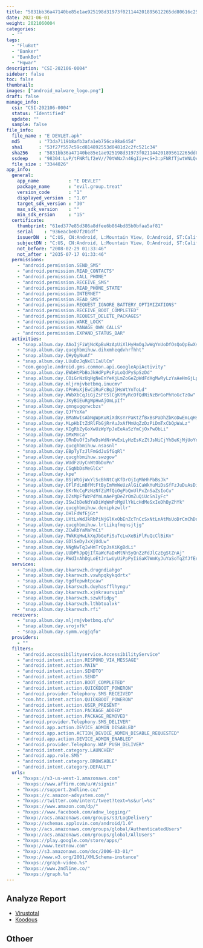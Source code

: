 ```yaml
---
title: "5831bb36a47140be85e1ae925198d31973f021144201895612265dd80616c257"
date: 2021-06-01
weight: 2021060004
categories:
  - ""
tags:
  - "FluBot"
  - "Banker"
  - "BankBot"
  - "Hqwar"
description: "CSI-202106-0004"
sidebar: false
toc: false
thumbnail: 
images: ["android_malware_logo.png"]
draft: false
manage_info:
  csi: "CSI-202106-0004"
  status: "Identified"
  update: ""
  sample: false
file_info:
  file_name : "E DEVLET.apk"
  md5       : "73da7119b8afb3afa1eb756ca98a645d"
  sha1	    : "53f27f557c59cd814892553d0481d2c2fc521c34"
  sha256    : "5831bb36a47140be85e1ae925198d31973f021144201895612265dd80616c257"
  ssdeep    : "98304:LvP/tFNRfLf2eV//70tWNx7n46gIiy+cS+3:pFNRfTjwtWNLQcS+3"
  file_size : "3344026"
app_info:
  general:
    app_name           : "E DEVLET"
    package_name       : "evil.group.treat"
    version_code       : "1"
    displayed_version  : "1.0"
    target_sdk_version : "30"
    max_sdk_version    : ""
    min_sdk_ersion     : "15"
  certificate:
    thumbprint: "61ed377e85d386a8dfee6b864bd85b0bfaa5af81"
    serial    : "936eacbe07f201df"
    issuerDN  : "C:US, CN:Android, L:Mountain View, O:Android, ST:California, OU:Android, email:android@android.com"
    subjectDN : "C:US, CN:Android, L:Mountain View, O:Android, ST:California, OU:Android, email:android@android.com"
    not_before: "2008-02-29 01:33:46"
    not_after : "2035-07-17 01:33:46"
  permissions:
    - "android.permission.SEND_SMS"
    - "android.permission.READ_CONTACTS"
    - "android.permission.CALL_PHONE"
    - "android.permission.RECEIVE_SMS"
    - "android.permission.READ_PHONE_STATE"
    - "android.permission.INTERNET"
    - "android.permission.READ_SMS"
    - "android.permission.REQUEST_IGNORE_BATTERY_OPTIMIZATIONS"
    - "android.permission.RECEIVE_BOOT_COMPLETED"
    - "android.permission.REQUEST_DELETE_PACKAGES"
    - "android.permission.WAKE_LOCK"
    - "android.permission.MANAGE_OWN_CALLS"
    - "android.permission.EXPAND_STATUS_BAR"
  activities:
    - "snap.album.day.AAoIjFiWjNcKpBuHzApUiXlHyHmOgJwWgYnUoDfOsQoQpEwXsNo"
    - "snap.album.day.qucghbmihuw.dihxmheqdvhrfhht"
    - "snap.album.day.QHyQyNuAf"
    - "snap.album.day.LUuDzJqNxElIaUlCm"
    - "com.google.android.gms.common.api.GoogleApiActivity"
    - "snap.album.day.EWbHtPbBoJkHdPpPsFpLoQdPySpSzDd"
    - "snap.album.day.COiGrNzUqHgNeEnYeKjLmZoGeZpWdFdXgMwRyLzYaAeHmGjLp"
    - "snap.album.day.mljrmjvbetbmq.inucmv"
    - "snap.album.day.OPnHuXjEwCiRuFcBqJjHsWtYnToLd"
    - "snap.album.day.WWbXbCqJiGjZsFtSlCgKtMyRcOfQdNiNzBrGoPhRoGcTzOw"
    - "snap.album.day.JKyBiEuRgWpHwAjOmLpIf"
    - "snap.album.day.qmngugqrwcbzs"
    - "snap.album.day.QJfYoXa"
    - "snap.album.day.BMaNwIsAbNgWpKuRiXdKsYrPaKtZfBxBsPaDhZbKoDwEmLqHsEuDoRq"
    - "snap.album.day.MLpHbItZdRlFbGjRrAuJxAfMmUqZzDzPiDmTxCbQpWaLz"
    - "snap.album.day.KIgRbZyGoXwUzWpYpJeEeAaSzYmCjOxPwObLi"
    - "snap.album.day.DMxMnCa"
    - "snap.album.day.ORnDuOfIsReDsWdNrWwExLyHzEsKzZtJsNiCjYhBeKjMjUoYn"
    - "snap.album.day.qucghbmihuw.nsasnl"
    - "snap.album.day.EBpTyTzJlFmGdJuSfGqRl"
    - "snap.album.day.qucghbmihuw.swzgow"
    - "snap.album.day.WUdFzUyCnWtObDoPn"
    - "snap.album.day.CSqNbDsMeGlCx"
    - "snap.album.day.kpe"
    - "snap.album.day.BSjWtGjWxYlScBhNtCqKfDrOjIqMhHhPbBsJk"
    - "snap.album.day.OFlFdLmBfMtFtByImMmWeUzAlGiCaWkYuMiDsSfFzJuDuAsDiQmXsSt"
    - "snap.album.day.EKrNcCgPzNzNfZiMfQiOgPbQnUlPxZnSaZsIoCu"
    - "snap.album.day.DZsMpFfWzPdYmLmAePgDeZrOmZuQiUcSnIyFc"
    - "snap.album.day.ISwJbDeNdYaDiWqWmPoMgUlYkLcHdMeSxIeDhByZhYk"
    - "snap.album.day.qucghbmihuw.denipkzwllr"
    - "snap.album.day.DHlFdWfEjGt"
    - "snap.album.day.UXtLxWdJkRbPiNjGlKxObEnZcTnCcSxNtLnAtMsUoDrCmChDo"
    - "snap.album.day.qucghbmihuw.lrtiikqfmqnsjtjg"
    - "snap.album.day.ZCwRbYaMaPnCi"
    - "snap.album.day.TWkKqHwLkXqJbGeFiSuTcLwXeBiFlFuQcClBiKn"
    - "snap.album.day.GDlSeDyJxXjUdLw"
    - "snap.album.day.NNgNwTqIwHmTrQpJsKiKgBdLi"
    - "snap.album.day.UUbPhJpQjIfXaWcFaDxMtNhSyQnZzFdJlCzEgStZnAj"
    - "snap.album.day.RWdInAhDgLoEtJrLwUyUiPpPyIiGaKlWmKyJuYaSoTqZfJfEnTo"
  services:
    - "snap.album.day.bkarswzh.drugndiahgo"
    - "snap.album.day.bkarswzh.vxwhpqkykqdrtx"
    - "snap.album.day.tgdfepwhtpcaw"
    - "snap.album.day.bkarswzh.duyhasfflhyngu"
    - "snap.album.day.bkarswzh.xjnkraurvqim"
    - "snap.album.day.bkarswzh.szwkfidpy"
    - "snap.album.day.bkarswzh.lthbtoalxk"
    - "snap.album.day.bkarswzh.rfi"
  receivers:
    - "snap.album.day.mljrmjvbetbmq.qfu"
    - "snap.album.day.vrojxfk"
    - "snap.album.day.symm.vcgjqfo"
  providers:
    - ""
  filters:
    - "android.accessibilityservice.AccessibilityService"
    - "android.intent.action.RESPOND_VIA_MESSAGE"
    - "android.intent.action.MAIN"
    - "android.intent.action.SENDTO"
    - "android.intent.action.SEND"
    - "android.intent.action.BOOT_COMPLETED"
    - "android.intent.action.QUICKBOOT_POWERON"
    - "android.provider.Telephony.SMS_RECEIVED"
    - "com.htc.intent.action.QUICKBOOT_POWERON"
    - "android.intent.action.USER_PRESENT"
    - "android.intent.action.PACKAGE_ADDED"
    - "android.intent.action.PACKAGE_REMOVED"
    - "android.provider.Telephony.SMS_DELIVER"
    - "android.app.action.DEVICE_ADMIN_DISABLED"
    - "android.app.action.ACTION_DEVICE_ADMIN_DISABLE_REQUESTED"
    - "android.app.action.DEVICE_ADMIN_ENABLED"
    - "android.provider.Telephony.WAP_PUSH_DELIVER"
    - "android.intent.category.LAUNCHER"
    - "android.app.role.SMS"
    - "android.intent.category.BROWSABLE"
    - "android.intent.category.DEFAULT"
  urls:
    - "hxxps://s3-us-west-1.amazonaws.com"
    - "hxxps://www.affirm.com/u/#/signin"
    - "hxxps://support.2ndline.co/"
    - "hxxps://c.amazon-adsystem.com/"
    - "hxxps://twitter.com/intent/tweet?text=%s&url=%s"
    - "hxxps://www.amazon.com/dp/"
    - "hxxps://www.facebook.com/adnw_logging/"
    - "hxxp://acs.amazonaws.com/groups/s3/LogDelivery"
    - "hxxp://schemas.applovin.com/android/1.0"
    - "hxxp://acs.amazonaws.com/groups/global/AuthenticatedUsers"
    - "hxxp://acs.amazonaws.com/groups/global/AllUsers"
    - "hxxps://play.google.com/store/apps/"
    - "hxxp://www.textnow.com"
    - "hxxp://s3.amazonaws.com/doc/2006-03-01/"
    - "hxxp://www.w3.org/2001/XMLSchema-instance"
    - "hxxps://graph-video.%s"
    - "hxxps://www.2ndline.co/"
    - "hxxps://graph.%s"
---
```


## Analyze Report

- [Virustotal](https://www.virustotal.com/gui/file/5831bb36a47140be85e1ae925198d31973f021144201895612265dd80616c257)
- [Koodous](https://koodous.com/apks/5831bb36a47140be85e1ae925198d31973f021144201895612265dd80616c257)

## Othoer
